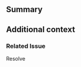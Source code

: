 ## Summary

<!--- Provide a general summary of your changes -->

## Additional context

<!--- Any additional context for the PR -->

### Related Issue

Resolve <!--- link the issue here -->